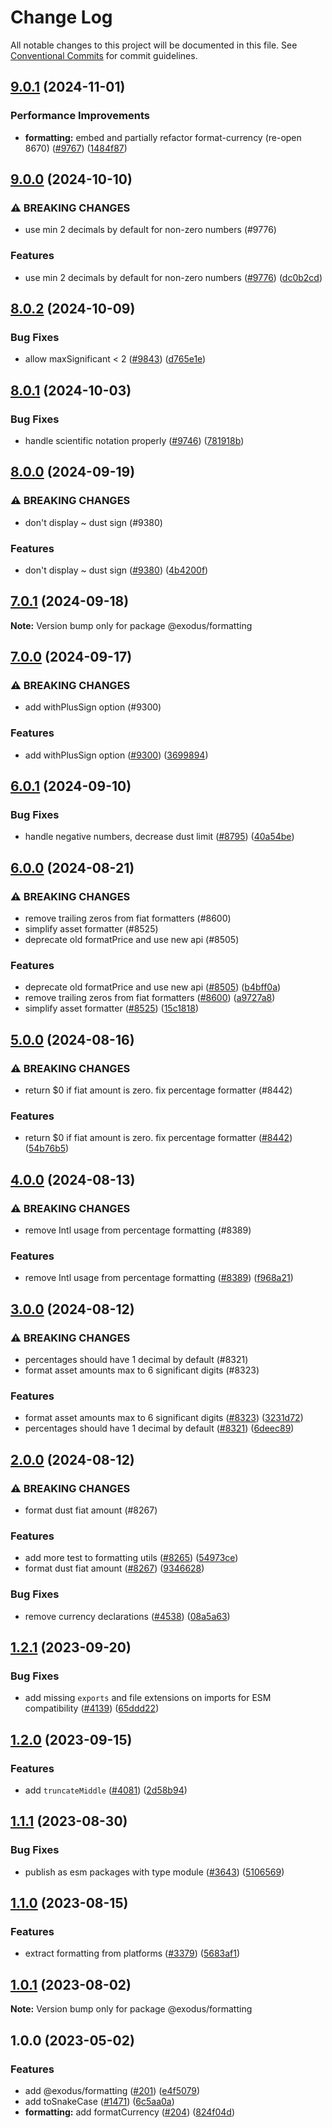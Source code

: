 # Change Log

All notable changes to this project will be documented in this file.
See [Conventional Commits](https://conventionalcommits.org) for commit guidelines.

## [9.0.1](https://github.com/ExodusMovement/exodus-hydra/compare/@exodus/formatting@9.0.0...@exodus/formatting@9.0.1) (2024-11-01)

### Performance Improvements

- **formatting:** embed and partially refactor format-currency (re-open 8670) ([#9767](https://github.com/ExodusMovement/exodus-hydra/issues/9767)) ([1484f87](https://github.com/ExodusMovement/exodus-hydra/commit/1484f87cdd13bfaf8ecf769ef04ffd0327ad0c2a))

## [9.0.0](https://github.com/ExodusMovement/exodus-hydra/compare/@exodus/formatting@8.0.2...@exodus/formatting@9.0.0) (2024-10-10)

### ⚠ BREAKING CHANGES

- use min 2 decimals by default for non-zero numbers (#9776)

### Features

- use min 2 decimals by default for non-zero numbers ([#9776](https://github.com/ExodusMovement/exodus-hydra/issues/9776)) ([dc0b2cd](https://github.com/ExodusMovement/exodus-hydra/commit/dc0b2cd297e44b186a03d27ea3f838ec8ab51618))

## [8.0.2](https://github.com/ExodusMovement/exodus-hydra/compare/@exodus/formatting@8.0.1...@exodus/formatting@8.0.2) (2024-10-09)

### Bug Fixes

- allow maxSignificant < 2 ([#9843](https://github.com/ExodusMovement/exodus-hydra/issues/9843)) ([d765e1e](https://github.com/ExodusMovement/exodus-hydra/commit/d765e1ec52f1dd06cea2f89a7e3b0f99cc35a624))

## [8.0.1](https://github.com/ExodusMovement/exodus-hydra/compare/@exodus/formatting@8.0.0...@exodus/formatting@8.0.1) (2024-10-03)

### Bug Fixes

- handle scientific notation properly ([#9746](https://github.com/ExodusMovement/exodus-hydra/issues/9746)) ([781918b](https://github.com/ExodusMovement/exodus-hydra/commit/781918b160dc1372cadd0653680ba236edd419e0))

## [8.0.0](https://github.com/ExodusMovement/exodus-hydra/compare/@exodus/formatting@7.0.1...@exodus/formatting@8.0.0) (2024-09-19)

### ⚠ BREAKING CHANGES

- don't display ~ dust sign (#9380)

### Features

- don't display ~ dust sign ([#9380](https://github.com/ExodusMovement/exodus-hydra/issues/9380)) ([4b4200f](https://github.com/ExodusMovement/exodus-hydra/commit/4b4200ff78b77daa6d7534f3096e448ee894b382))

## [7.0.1](https://github.com/ExodusMovement/exodus-hydra/compare/@exodus/formatting@7.0.0...@exodus/formatting@7.0.1) (2024-09-18)

**Note:** Version bump only for package @exodus/formatting

## [7.0.0](https://github.com/ExodusMovement/exodus-hydra/compare/@exodus/formatting@6.0.1...@exodus/formatting@7.0.0) (2024-09-17)

### ⚠ BREAKING CHANGES

- add withPlusSign option (#9300)

### Features

- add withPlusSign option ([#9300](https://github.com/ExodusMovement/exodus-hydra/issues/9300)) ([3699894](https://github.com/ExodusMovement/exodus-hydra/commit/3699894b4505225d241e4925a372e65acf71b951))

## [6.0.1](https://github.com/ExodusMovement/exodus-hydra/compare/@exodus/formatting@6.0.0...@exodus/formatting@6.0.1) (2024-09-10)

### Bug Fixes

- handle negative numbers, decrease dust limit ([#8795](https://github.com/ExodusMovement/exodus-hydra/issues/8795)) ([40a54be](https://github.com/ExodusMovement/exodus-hydra/commit/40a54be17e1a44ba007ca409736b805ae0d75f2d))

## [6.0.0](https://github.com/ExodusMovement/exodus-hydra/compare/@exodus/formatting@5.0.0...@exodus/formatting@6.0.0) (2024-08-21)

### ⚠ BREAKING CHANGES

- remove trailing zeros from fiat formatters (#8600)
- simplify asset formatter (#8525)
- deprecate old formatPrice and use new api (#8505)

### Features

- deprecate old formatPrice and use new api ([#8505](https://github.com/ExodusMovement/exodus-hydra/issues/8505)) ([b4bff0a](https://github.com/ExodusMovement/exodus-hydra/commit/b4bff0aebd3f09c428ebaefee6e8f4665078535b))
- remove trailing zeros from fiat formatters ([#8600](https://github.com/ExodusMovement/exodus-hydra/issues/8600)) ([a9727a8](https://github.com/ExodusMovement/exodus-hydra/commit/a9727a8f0cfcc43d277e9e3f1a06bd1d901f5976))
- simplify asset formatter ([#8525](https://github.com/ExodusMovement/exodus-hydra/issues/8525)) ([15c1818](https://github.com/ExodusMovement/exodus-hydra/commit/15c18181fb7cb41c78314d49bbeea135341233d4))

## [5.0.0](https://github.com/ExodusMovement/exodus-hydra/compare/@exodus/formatting@4.0.0...@exodus/formatting@5.0.0) (2024-08-16)

### ⚠ BREAKING CHANGES

- return $0 if fiat amount is zero. fix percentage formatter (#8442)

### Features

- return $0 if fiat amount is zero. fix percentage formatter ([#8442](https://github.com/ExodusMovement/exodus-hydra/issues/8442)) ([54b76b5](https://github.com/ExodusMovement/exodus-hydra/commit/54b76b5b9984520a7c56058ce6fa0dd797f1cfd0))

## [4.0.0](https://github.com/ExodusMovement/exodus-hydra/compare/@exodus/formatting@3.0.0...@exodus/formatting@4.0.0) (2024-08-13)

### ⚠ BREAKING CHANGES

- remove Intl usage from percentage formatting (#8389)

### Features

- remove Intl usage from percentage formatting ([#8389](https://github.com/ExodusMovement/exodus-hydra/issues/8389)) ([f968a21](https://github.com/ExodusMovement/exodus-hydra/commit/f968a219101e52ea4e607208afed3c5b572dfb66))

## [3.0.0](https://github.com/ExodusMovement/exodus-hydra/compare/@exodus/formatting@2.0.0...@exodus/formatting@3.0.0) (2024-08-12)

### ⚠ BREAKING CHANGES

- percentages should have 1 decimal by default (#8321)
- format asset amounts max to 6 significant digits (#8323)

### Features

- format asset amounts max to 6 significant digits ([#8323](https://github.com/ExodusMovement/exodus-hydra/issues/8323)) ([3231d72](https://github.com/ExodusMovement/exodus-hydra/commit/3231d72e9464370d8244ce4e86abf8a2a0dd0182))
- percentages should have 1 decimal by default ([#8321](https://github.com/ExodusMovement/exodus-hydra/issues/8321)) ([6deec89](https://github.com/ExodusMovement/exodus-hydra/commit/6deec8999d436cec4d0601d55603cc930c9f113f))

## [2.0.0](https://github.com/ExodusMovement/exodus-hydra/compare/@exodus/formatting@1.2.1...@exodus/formatting@2.0.0) (2024-08-12)

### ⚠ BREAKING CHANGES

- format dust fiat amount (#8267)

### Features

- add more test to formatting utils ([#8265](https://github.com/ExodusMovement/exodus-hydra/issues/8265)) ([54973ce](https://github.com/ExodusMovement/exodus-hydra/commit/54973ce1a4cf0543889ee60a4d99265f722165d5))
- format dust fiat amount ([#8267](https://github.com/ExodusMovement/exodus-hydra/issues/8267)) ([9346628](https://github.com/ExodusMovement/exodus-hydra/commit/934662889491abcfed97f8c6fa9f10a12a407150))

### Bug Fixes

- remove currency declarations ([#4538](https://github.com/ExodusMovement/exodus-hydra/issues/4538)) ([08a5a63](https://github.com/ExodusMovement/exodus-hydra/commit/08a5a6384962ff638d2cecc713918f8ceb8cce13))

## [1.2.1](https://github.com/ExodusMovement/exodus-hydra/compare/@exodus/formatting@1.2.0...@exodus/formatting@1.2.1) (2023-09-20)

### Bug Fixes

- add missing `exports` and file extensions on imports for ESM compatibility ([#4139](https://github.com/ExodusMovement/exodus-hydra/issues/4139)) ([65ddd22](https://github.com/ExodusMovement/exodus-hydra/commit/65ddd22c280b3641b71dda233c00793f32e8f8af))

## [1.2.0](https://github.com/ExodusMovement/exodus-hydra/compare/@exodus/formatting@1.1.1...@exodus/formatting@1.2.0) (2023-09-15)

### Features

- add `truncateMiddle` ([#4081](https://github.com/ExodusMovement/exodus-hydra/issues/4081)) ([2d58b94](https://github.com/ExodusMovement/exodus-hydra/commit/2d58b94f09d08ce8e9f3aca9cc8e60596a250ab8))

## [1.1.1](https://github.com/ExodusMovement/exodus-hydra/compare/@exodus/formatting@1.1.0...@exodus/formatting@1.1.1) (2023-08-30)

### Bug Fixes

- publish as esm packages with type module ([#3643](https://github.com/ExodusMovement/exodus-hydra/issues/3643)) ([5106569](https://github.com/ExodusMovement/exodus-hydra/commit/5106569764f85d38928bdebb912ea74b8240e84f))

## [1.1.0](https://github.com/ExodusMovement/exodus-hydra/compare/@exodus/formatting@1.0.1...@exodus/formatting@1.1.0) (2023-08-15)

### Features

- extract formatting from platforms ([#3379](https://github.com/ExodusMovement/exodus-hydra/issues/3379)) ([5683af1](https://github.com/ExodusMovement/exodus-hydra/commit/5683af1e104ae36df48eb71309c7349f7c053389))

## [1.0.1](https://github.com/ExodusMovement/exodus-hydra/compare/@exodus/formatting@1.0.0...@exodus/formatting@1.0.1) (2023-08-02)

**Note:** Version bump only for package @exodus/formatting

## 1.0.0 (2023-05-02)

### Features

- add @exodus/formatting ([#201](https://github.com/ExodusMovement/exodus-hydra/issues/201)) ([e4f5079](https://github.com/ExodusMovement/exodus-hydra/commit/e4f5079f6d1ae242e407d6d8f029c1b03473e768))
- add toSnakeCase ([#1471](https://github.com/ExodusMovement/exodus-hydra/issues/1471)) ([6c5aa0a](https://github.com/ExodusMovement/exodus-hydra/commit/6c5aa0a2341d2bf64e13f226ac6cf17869936844))
- **formatting:** add formatCurrency ([#204](https://github.com/ExodusMovement/exodus-hydra/issues/204)) ([824f04d](https://github.com/ExodusMovement/exodus-hydra/commit/824f04d393f1945489640f1eb905e076dbf33568))
